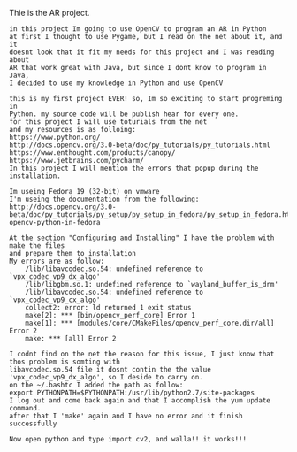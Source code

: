 Thie is the AR project.
	
	in this project Im going to use OpenCV to program an AR in Python
	at first I thought to use Pygame, but I read on the net about it, and it
	doesnt look that it fit my needs for this project and I was reading about
	AR that work great with Java, but since I dont know to program in Java,
	I decided to use my knowledge in Python and use OpenCV

	this is my first project EVER! so, Im so exciting to start progreming in
	Python. my source code will be publish hear for every one.
	for this project I will use toturials from the net
	and my resources is as folloing:
	https://www.python.org/
	http://docs.opencv.org/3.0-beta/doc/py_tutorials/py_tutorials.html
	https://www.enthought.com/products/canopy/
	https://www.jetbrains.com/pycharm/
	In this project I will mention the errors that popup during the installation.
	
	Im useing Fedora 19 (32-bit) on vmware
	I'm useing the documentation from the following:
	http://docs.opencv.org/3.0-beta/doc/py_tutorials/py_setup/py_setup_in_fedora/py_setup_in_fedora.html#install-opencv-python-in-fedora
	
	At the section "Configuring and Installing" I have the problem with make the files 
	and prepare them to installation
	My errors are as follow:
		/lib/libavcodec.so.54: undefined reference to `vpx_codec_vp9_dx_algo'
		/lib/libgbm.so.1: undefined reference to `wayland_buffer_is_drm'
		/lib/libavcodec.so.54: undefined reference to `vpx_codec_vp9_cx_algo'
		collect2: error: ld returned 1 exit status
		make[2]: *** [bin/opencv_perf_core] Error 1
		make[1]: *** [modules/core/CMakeFiles/opencv_perf_core.dir/all] Error 2
		make: *** [all] Error 2
		
	I codnt find on the net the reason for this issue, I just know that thos problem is somting with 
	libavcodec.so.54 file it dosnt contin the the value 'vpx_codec_vp9_dx_algo', so I deside to carry on.
	on the ~/.bashtc I added the path as follow:
	export PYTHONPATH=$PYTHONPATH:/usr/lib/python2.7/site-packages
	I log out and come back again and that I accomplish the yum update command.
	after that I 'make' again and I have no error and it finish successfully
	
	Now open python and type import cv2, and walla!! it works!!!
		
		
		

	
	
	
